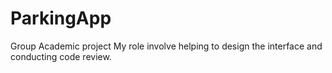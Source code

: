 # ParkingApp
Group Academic project
My role involve helping to design the interface and conducting code review.
